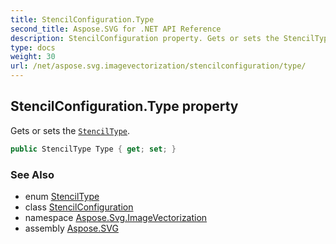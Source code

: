 ```yaml
---
title: StencilConfiguration.Type
second_title: Aspose.SVG for .NET API Reference
description: StencilConfiguration property. Gets or sets the StencilType
type: docs
weight: 30
url: /net/aspose.svg.imagevectorization/stencilconfiguration/type/
---
```

## StencilConfiguration.Type property

Gets or sets the [`StencilType`](../../stenciltype/).

```csharp
public StencilType Type { get; set; }
```

### See Also

* enum [StencilType](../../stenciltype/)
* class [StencilConfiguration](../)
* namespace [Aspose.Svg.ImageVectorization](../../stencilconfiguration/)
* assembly [Aspose.SVG](../../../)
